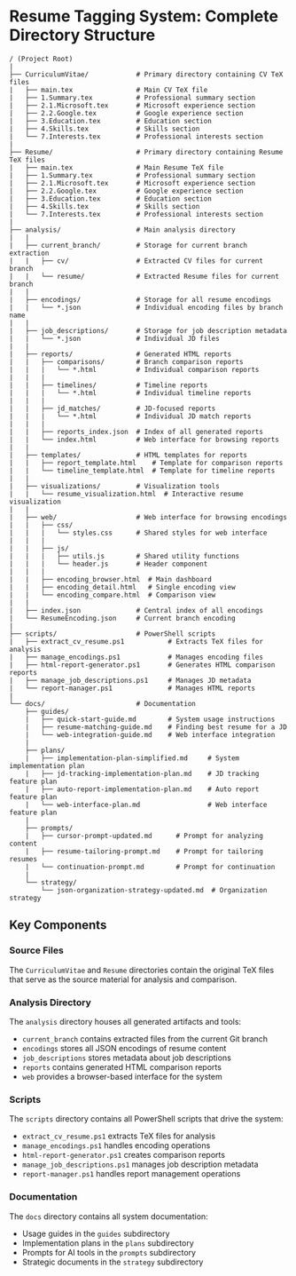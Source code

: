 # Resume Tagging System: Complete Directory Structure

```
/ (Project Root)
|
├── CurriculumVitae/            # Primary directory containing CV TeX files
|   ├── main.tex                # Main CV TeX file
|   ├── 1.Summary.tex           # Professional summary section
|   ├── 2.1.Microsoft.tex       # Microsoft experience section
|   ├── 2.2.Google.tex          # Google experience section
|   ├── 3.Education.tex         # Education section
|   ├── 4.Skills.tex            # Skills section
|   └── 7.Interests.tex         # Professional interests section
|
├── Resume/                     # Primary directory containing Resume TeX files
|   ├── main.tex                # Main Resume TeX file
|   ├── 1.Summary.tex           # Professional summary section
|   ├── 2.1.Microsoft.tex       # Microsoft experience section
|   ├── 2.2.Google.tex          # Google experience section
|   ├── 3.Education.tex         # Education section
|   ├── 4.Skills.tex            # Skills section
|   └── 7.Interests.tex         # Professional interests section
|
├── analysis/                   # Main analysis directory
|   |
|   ├── current_branch/         # Storage for current branch extraction
|   |   ├── cv/                 # Extracted CV files for current branch
|   |   └── resume/             # Extracted Resume files for current branch
|   |
|   ├── encodings/              # Storage for all resume encodings
|   |   └── *.json              # Individual encoding files by branch name
|   |
|   ├── job_descriptions/       # Storage for job description metadata
|   |   └── *.json              # Individual JD files
|   |
|   ├── reports/                # Generated HTML reports
|   |   ├── comparisons/        # Branch comparison reports
|   |   |   └── *.html          # Individual comparison reports
|   |   |
|   |   ├── timelines/          # Timeline reports
|   |   |   └── *.html          # Individual timeline reports
|   |   |
|   |   ├── jd_matches/         # JD-focused reports
|   |   |   └── *.html          # Individual JD match reports
|   |   |
|   |   ├── reports_index.json  # Index of all generated reports
|   |   └── index.html          # Web interface for browsing reports
|   |
|   ├── templates/              # HTML templates for reports
|   |   ├── report_template.html    # Template for comparison reports
|   |   └── timeline_template.html  # Template for timeline reports
|   |
|   ├── visualizations/         # Visualization tools
|   |   └── resume_visualization.html  # Interactive resume visualization
|   |
|   ├── web/                    # Web interface for browsing encodings
|   |   ├── css/
|   |   |   └── styles.css      # Shared styles for web interface
|   |   |
|   |   ├── js/
|   |   |   ├── utils.js        # Shared utility functions
|   |   |   └── header.js       # Header component
|   |   |
|   |   ├── encoding_browser.html  # Main dashboard
|   |   ├── encoding_detail.html   # Single encoding view
|   |   └── encoding_compare.html  # Comparison view
|   |
|   ├── index.json              # Central index of all encodings
|   └── ResumeEncoding.json     # Current branch encoding
|
├── scripts/                    # PowerShell scripts
|   ├── extract_cv_resume.ps1           # Extracts TeX files for analysis
|   ├── manage_encodings.ps1            # Manages encoding files
|   ├── html-report-generator.ps1       # Generates HTML comparison reports
|   ├── manage_job_descriptions.ps1     # Manages JD metadata
|   └── report-manager.ps1              # Manages HTML reports
|
└── docs/                       # Documentation
    ├── guides/
    |   ├── quick-start-guide.md        # System usage instructions
    |   ├── resume-matching-guide.md    # Finding best resume for a JD
    |   └── web-integration-guide.md    # Web interface integration
    |
    ├── plans/
    |   ├── implementation-plan-simplified.md     # System implementation plan
    |   ├── jd-tracking-implementation-plan.md    # JD tracking feature plan
    |   ├── auto-report-implementation-plan.md    # Auto report feature plan
    |   └── web-interface-plan.md                 # Web interface feature plan
    |
    ├── prompts/
    |   ├── cursor-prompt-updated.md      # Prompt for analyzing content
    |   ├── resume-tailoring-prompt.md    # Prompt for tailoring resumes
    |   └── continuation-prompt.md        # Prompt for continuation
    |
    └── strategy/
        └── json-organization-strategy-updated.md  # Organization strategy
```

## Key Components

### Source Files
The `CurriculumVitae` and `Resume` directories contain the original TeX files that serve as the source material for analysis and comparison.

### Analysis Directory
The `analysis` directory houses all generated artifacts and tools:
- `current_branch` contains extracted files from the current Git branch
- `encodings` stores all JSON encodings of resume content
- `job_descriptions` stores metadata about job descriptions
- `reports` contains generated HTML comparison reports
- `web` provides a browser-based interface for the system

### Scripts
The `scripts` directory contains all PowerShell scripts that drive the system:
- `extract_cv_resume.ps1` extracts TeX files for analysis
- `manage_encodings.ps1` handles encoding operations
- `html-report-generator.ps1` creates comparison reports
- `manage_job_descriptions.ps1` manages job description metadata
- `report-manager.ps1` handles report management operations

### Documentation
The `docs` directory contains all system documentation:
- Usage guides in the `guides` subdirectory
- Implementation plans in the `plans` subdirectory
- Prompts for AI tools in the `prompts` subdirectory
- Strategic documents in the `strategy` subdirectory
